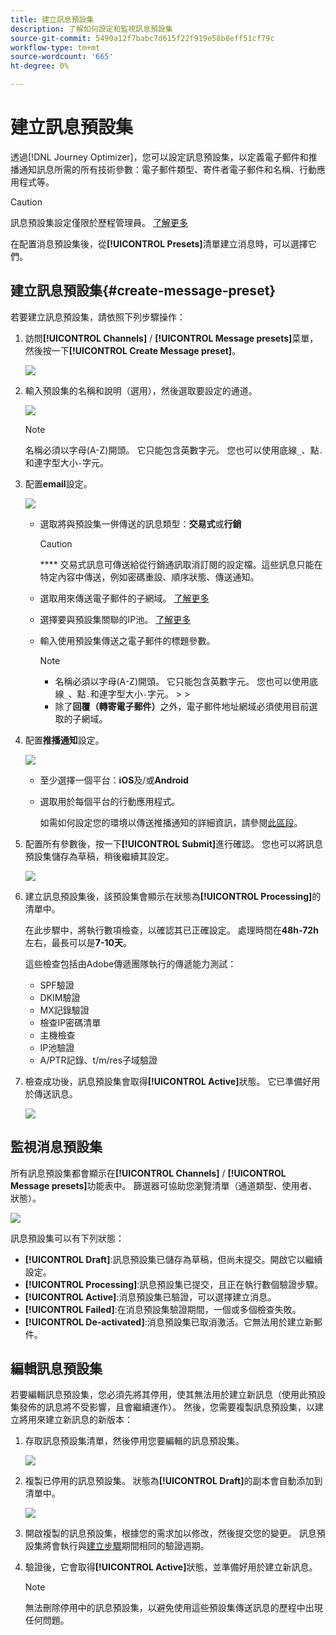 ```yaml
---
title: 建立訊息預設集
description: 了解如何設定和監視訊息預設集
source-git-commit: 5490a12f7babc7d615f22f919e58b8eff51cf79c
workflow-type: tm+mt
source-wordcount: '665'
ht-degree: 0%

---
```



# 建立訊息預設集

透過[!DNL Journey Optimizer]，您可以設定訊息預設集，以定義電子郵件和推播通知訊息所需的所有技術參數：電子郵件類型、寄件者電子郵件和名稱、行動應用程式等。

>[!CAUTION]
>
> 訊息預設集設定僅限於歷程管理員。 [了解更多](../administration/ootb-product-profiles.md#journey-administrator)



在配置消息預設集後，從&#x200B;**[!UICONTROL Presets]**&#x200B;清單建立消息時，可以選擇它們。

## 建立訊息預設集{#create-message-preset}

若要建立訊息預設集，請依照下列步驟操作：

1. 訪問&#x200B;**[!UICONTROL Channels]** / **[!UICONTROL Message presets]**&#x200B;菜單，然後按一下&#x200B;**[!UICONTROL Create Message preset]**。

   ![](../assets/preset-create.png)


1. 輸入預設集的名稱和說明（選用），然後選取要設定的通道。

   ![](../assets/preset-general.png)


   >[!NOTE]
   >
   > 名稱必須以字母(A-Z)開頭。 它只能包含英數字元。 您也可以使用底線`_`、點`.`和連字型大小`-`字元。

1. 配置&#x200B;**email**&#x200B;設定。

   ![](../assets/preset-email.png)

   * 選取將與預設集一併傳送的訊息類型：**交易式**&#x200B;或&#x200B;**行銷**

      >[!CAUTION]
      >
      > **** 交易式訊息可傳送給從行銷通訊取消訂閱的設定檔。這些訊息只能在特定內容中傳送，例如密碼重設、順序狀態、傳送通知。

   * 選取用來傳送電子郵件的子網域。 [了解更多](about-subdomain-delegation.md)
   * 選擇要與預設集關聯的IP池。 [了解更多](ip-pools.md)
   * 輸入使用預設集傳送之電子郵件的標題參數。

      >[!NOTE]
      >
      > * 名稱必須以字母(A-Z)開頭。 它只能包含英數字元。 您也可以使用底線`_`、點`.`和連字型大小`-`字元。
         > 
         > 
      * 除了&#x200B;**回覆（轉寄電子郵件）**&#x200B;之外，電子郵件地址網域必須使用目前選取的子網域。



1. 配置&#x200B;**推播通知**&#x200B;設定。

   ![](../assets/preset-push.png)

   * 至少選擇一個平台：**iOS**&#x200B;及/或&#x200B;**Android**

   * 選取用於每個平台的行動應用程式。

      如需如何設定您的環境以傳送推播通知的詳細資訊，請參閱[此區段](../push-configuration.md)。

1. 配置所有參數後，按一下&#x200B;**[!UICONTROL Submit]**&#x200B;進行確認。 您也可以將訊息預設集儲存為草稿，稍後繼續其設定。

   ![](../assets/preset-submit.png)

1. 建立訊息預設集後，該預設集會顯示在狀態為&#x200B;**[!UICONTROL Processing]**&#x200B;的清單中。

   在此步驟中，將執行數項檢查，以確認其已正確設定。 處理時間在&#x200B;**48h-72h**&#x200B;左右，最長可以是&#x200B;**7-10天**。

   這些檢查包括由Adobe傳遞團隊執行的傳遞能力測試：


   * SPF驗證
   * DKIM驗證
   * MX記錄驗證
   * 檢查IP密碼清單
   * 主機檢查
   * IP池驗證
   * A/PTR記錄、t/m/res子域驗證


1. 檢查成功後，訊息預設集會取得&#x200B;**[!UICONTROL Active]**&#x200B;狀態。 它已準備好用於傳送訊息。

   <!-- later on, users will be notified in Pulse -->

   ![](../assets/preset-active.png)

## 監視消息預設集

所有訊息預設集都會顯示在&#x200B;**[!UICONTROL Channels]** / **[!UICONTROL Message presets]**&#x200B;功能表中。 篩選器可協助您瀏覽清單（通道類型、使用者、狀態）。

![](../assets/preset-filters.png)

訊息預設集可以有下列狀態：

* **[!UICONTROL Draft]**:訊息預設集已儲存為草稿，但尚未提交。開啟它以繼續設定。
* **[!UICONTROL Processing]**:訊息預設集已提交，且正在執行數個驗證步驟。
* **[!UICONTROL Active]**:消息預設集已驗證，可以選擇建立消息。
* **[!UICONTROL Failed]**:在消息預設集驗證期間，一個或多個檢查失敗。
* **[!UICONTROL De-activated]**:消息預設集已取消激活。它無法用於建立新郵件。

## 編輯訊息預設集

若要編輯訊息預設集，您必須先將其停用，使其無法用於建立新訊息（使用此預設集發佈的訊息將不受影響，且會繼續運作）。 然後，您需要複製訊息預設集，以建立將用來建立新訊息的新版本：

1. 存取訊息預設集清單，然後停用您要編輯的訊息預設集。

   ![](../assets/preset-deactivate.png)

1. 複製已停用的訊息預設集。 狀態為&#x200B;**[!UICONTROL Draft]**&#x200B;的副本會自動添加到清單中。

   ![](../assets/preset-duplicated.png)

1. 開啟複製的訊息預設集，根據您的需求加以修改，然後提交您的變更。 訊息預設集將會執行與[建立步驟](#create-message-preset)期間相同的驗證週期。

1. 驗證後，它會取得&#x200B;**[!UICONTROL Active]**&#x200B;狀態，並準備好用於建立新訊息。

   >[!NOTE]
   >
   >無法刪除停用中的訊息預設集，以避免使用這些預設集傳送訊息的歷程中出現任何問題。

